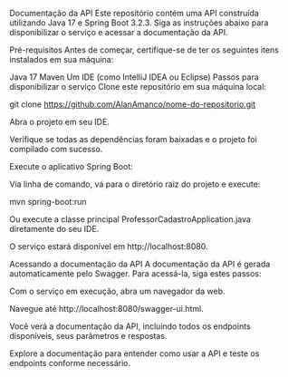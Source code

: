 
Documentação da API
Este repositório contém uma API construída utilizando Java 17 e Spring Boot 3.2.3. Siga as instruções abaixo para disponibilizar o serviço e acessar a documentação da API.

Pré-requisitos
Antes de começar, certifique-se de ter os seguintes itens instalados em sua máquina:

Java 17
Maven
Um IDE (como IntelliJ IDEA ou Eclipse)
Passos para disponibilizar o serviço
Clone este repositório em sua máquina local:

git clone https://github.com/AlanAmanco/nome-do-repositorio.git

Abra o projeto em seu IDE.

Verifique se todas as dependências foram baixadas e o projeto foi compilado com sucesso.

Execute o aplicativo Spring Boot:

Via linha de comando, vá para o diretório raiz do projeto e execute:

mvn spring-boot:run

Ou execute a classe principal ProfessorCadastroApplication.java diretamente do seu IDE.

O serviço estará disponível em http://localhost:8080.

Acessando a documentação da API
A documentação da API é gerada automaticamente pelo Swagger. Para acessá-la, siga estes passos:

Com o serviço em execução, abra um navegador da web.

Navegue até http://localhost:8080/swagger-ui.html.

Você verá a documentação da API, incluindo todos os endpoints disponíveis, seus parâmetros e respostas.

Explore a documentação para entender como usar a API e teste os endpoints conforme necessário.